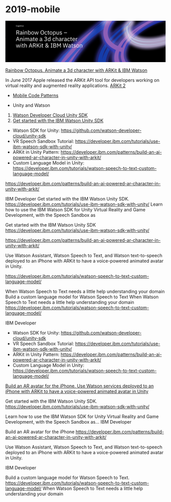 # 2019-mobile

<img src="ARKit.png">


[Rainbow Octopus. Animate a 3d character with ARKit & IBM Watson](https://www.ibm.com/blogs/emerging-technology/rainbow-octopus/) 

In June 2017 Apple released the ARKit API tool for developers working on virtual reality and augmented reality applications.
[ARKit 2](https://developer.apple.com/arkit/)

* [Mobile Code Patterns](https://developer.ibm.com/patterns/category/mobile/)

* Unity and Watson

1. [Watson Developer Cloud Unity SDK](https://github.com/watson-developer-cloud/unity-sdk)
2. [Get started with the IBM Watson Unity SDK](https://developer.ibm.com/tutorials/use-ibm-watson-sdk-with-unity/)

* Watson SDK for Unity: https://github.com/watson-developer-cloud/unity-sdk
* VR Speech Sandbox Tutorial: https://developer.ibm.com/tutorials/use-ibm-watson-sdk-with-unity/
* ARKit in Unity Pattern: https://developer.ibm.com/patterns/build-an-ai-powered-ar-character-in-unity-with-arkit/
* Custom Language Model in Unity: https://developer.ibm.com/tutorials/watson-speech-to-text-custom-language-model/

https://developer.ibm.com/patterns/build-an-ai-powered-ar-character-in-unity-with-arkit/

IBM Developer
Get started with the IBM Watson Unity SDK. https://developer.ibm.com/tutorials/use-ibm-watson-sdk-with-unity/
Learn how to use the IBM Watson SDK for Unity Virtual Reality and Game Development, with the Speech Sandbox as

Get started with the IBM Watson Unity SDK https://developer.ibm.com/tutorials/use-ibm-watson-sdk-with-unity/

https://developer.ibm.com/patterns/build-an-ai-powered-ar-character-in-unity-with-arkit/

Use Watson Assistant, Watson Speech to Text, and Watson text-to-speech deployed to an iPhone with ARKit to have a voice-powered animated avatar in Unity.

https://developer.ibm.com/tutorials/watson-speech-to-text-custom-language-model/


When Watson Speech to Text needs a little help understanding your domain
Build a custom language model for Watson Speech to Text
When Watson Speech to Text needs a little help understanding your domain
https://developer.ibm.com/tutorials/watson-speech-to-text-custom-language-model/

IBM Developer

* Watson SDK for Unity: https://github.com/watson-developer-cloud/unity-sdk
* VR Speech Sandbox Tutorial: https://developer.ibm.com/tutorials/use-ibm-watson-sdk-with-unity/
* ARKit in Unity Pattern: https://developer.ibm.com/patterns/build-an-ai-powered-ar-character-in-unity-with-arkit/
* Custom Language Model in Unity: https://developer.ibm.com/tutorials/watson-speech-to-text-custom-language-model/





[Build an AR avatar for the iPhone. Use Watson services deployed to an iPhone with ARKit to have a voice-powered animated avatar in Unity](https://developer.ibm.com/patterns/build-an-ai-powered-ar-character-in-unity-with-arkit/)

Get started with the IBM Watson Unity SDK. https://developer.ibm.com/tutorials/use-ibm-watson-sdk-with-unity/

Learn how to use the IBM Watson SDK for Unity Virtual Reality and Game Development, with the Speech Sandbox as…
IBM Developer

Build an AR avatar for the iPhone https://developer.ibm.com/patterns/build-an-ai-powered-ar-character-in-unity-with-arkit/

Use Watson Assistant, Watson Speech to Text, and Watson text-to-speech deployed to an iPhone with ARKit to have a voice-powered animated avatar in Unity.

IBM Developer

Build a custom language model for Watson Speech to Text. https://developer.ibm.com/tutorials/watson-speech-to-text-custom-language-model/  When Watson Speech to Text needs a little help understanding your domain


